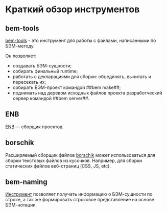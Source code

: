 # Краткий обзор инструментов

## bem-tools
[bem-tools](/tools/bem/bem-tools) - это инструмент для работы с файлами, написанными по БЭМ-методу.

Он позволяет:
* создавать БЭМ-сущности;
* собирать финальный runtime;
* работать с декларациями для сборки: объединять, вычитать и пересекать их;
* собирать БЭМ-проект командой ##bem make##;
* поднимать над деревом исходных файлов проекта разработческий сервер командой ##bem server##.

## ENB
[ENB](/tools/bem/enb-bem/) — сборщик проектов.

## borschik
Расширяемый сборщик файлов [borschik](/tools/optimizers/borschik) может использоваться для сборки текстовых
файлов из кусочков. Например, для сборки статических файлов веб-страниц (CSS, JS, etc).

## bem-naming
[Инструмент](/tools/bem/bem-naming/) позволяет получать информацию о БЭМ-сущности по строке, а так же формировать строковое представление на основе БЭМ-нотации.
